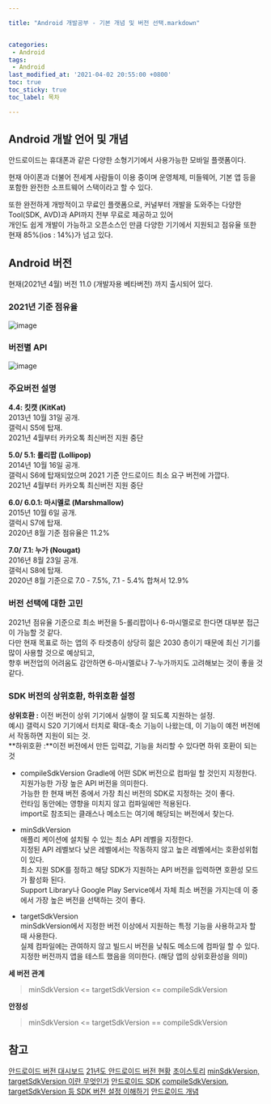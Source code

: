 ```yaml
---

title: "Android 개발공부 - 기본 개념 및 버전 선택.markdown"


categories: 
 - Android
tags: 
 - Android
last_modified_at: '2021-04-02 20:55:00 +0800'
toc: true
toc_sticky: true
toc_label: 목차

---
```

## Android 개발 언어 및 개념

안드로이드는 휴대폰과 같은 다양한 소형기기에서 사용가능한 모바일 플랫폼이다.   

현재 아이폰과 더불어 전세계 사람들이 이용 중이며 운영체제, 미들웨어, 기본 앱 등을 포함한 완전한 소프트웨어 스택이라고 할 수 있다.  

또한 완전하게 개방적이고 무료인 플랫폼으로, 커널부터 개발을 도와주는 다양한 Tool(SDK, AVD)과 API까지 전부 무료로 제공하고 있어    
개인도 쉽게 개발이 가능하고 오픈소스인 만큼 다양한 기기에서 지원되고 점유율 또한 현재 85%(ios : 14%)가 넘고 있다.   
   
## Android 버전

현재(2021년 4월)  버전 11.0 (개발자용 베타버전) 까지  출시되어 있다.    

   

### **2021년 기준 점유율**   

![image](https://user-images.githubusercontent.com/66898243/113575048-40009300-9658-11eb-8bb0-954d63ac0068.png)   
    

### **버전별 API**

![image](https://user-images.githubusercontent.com/66898243/113575078-4b53be80-9658-11eb-900d-7ef7a52d6e85.png)

    

### **주요버전 설명**   

**4.4: 킷캣 (KitKat)**   
2013년 10월 31일 공개.   
갤럭시 S5에 탑재.     
2021년 4월부터 카카오톡 최신버전 지원 중단     
     
**5.0/ 5.1: 롤리팝 (Lollipop)**     
2014년 10월 16일 공개.   
갤럭시 S6에 탑재되었으며 2021 기준 안드로이드 최소 요구 버전에 가깝다.    
2021년 4월부터 카카오톡 최신버전 지원 중단    
    
**6.0/ 6.0.1: 마시멜로 (Marshmallow)**    
2015년 10월 6일 공개.    
갤럭시 S7에 탑재.    
2020년 8월 기준 점유율은 11.2%    
    
**7.0/ 7.1: 누가 (Nougat)**    
2016년 8월 23일 공개.    
갤럭시 S8에 탑재.    
2020년 8월 기준으로 7.0 - 7.5%, 7.1 - 5.4% 합쳐서 12.9%    
       
   
### 버전 선택에 대한 고민     
2021년 점유율 기준으로 최소 버전을 5-롤리팝이나 6-마시멜로로 한다면 대부분 접근이 가능할 것 같다.    
다만 현재 목표로 하는 앱의 주 타겟층이 상당히 젊은 2030 층이기 때문에 최신 기기를 많이 사용할 것으로 예상되고,     
향후 버전업의 어려움도 감안하면 6-마시멜로나 7-누가까지도 고려해보는 것이 좋을 것 같다.

### SDK 버전의 상위호환, 하위호환 설정    
**상위호환 :** 이전 버전이 상위 기기에서 실행이 잘 되도록 지원하는 설정.    
예시) 갤럭시 S20 기기에서  터치로 확대-축소 기능이 나왔는데, 이 기능이 예전 버전에서 작동하면 지원이 되는 것.    
**하위호환 :**이전 버전에서 만든 입력값, 기능을 처리할 수 있다면 하위 호환이 되는 것    

       
    
- compileSdkVersion
    Gradle에 어떤 SDK 버전으로 컴파일 할 것인지 지정한다.    
    지원가능한 가장 높은 API 버전을 의미한다.        
    가능한 한 현재 버전 중에서 가장 최신 버전의 SDK로 지정하는 것이 좋다.        
    런타임 동안에는 영향을 미치지 않고 컴파일에만 적용된다.    
    import로 참조되는 클래스나 메소드는 여기에 해당되는 버전에서 찾는다.    

- minSdkVersion        
    애플리 케이션에 설치될 수 있는 최소 API 레벨을 지정한다.        
    지정된 API 레벨보다 낮은 레벨에서는 작동하지 않고 높은 레벨에서는 호환성위험이 있다.        
    최소 지원 SDK를 정하고 해당 SDK가 지원하는 API 버전을 입력하면 호환성 모드가 활성화 된다.    
    Support Library나 Google Play Service에서 자체 최소 버전을 가지는데 이 중에서 가장 높은 버전을 선택하는 것이 좋다.    

- targetSdkVersion        
    minSdkVersion에서 지정한 버전 이상에서 지원하는 특정 기능을 사용하고자 할 때 사용한다.    
    실제 컴파일에는 관여하지 않고 빌드시 버전을 낮춰도 메소드에 컴파일 할 수 있다.    
    지정한 버전까지 앱을 테스트 했음을 의미한다. (해당 앱의 상위호환성을 의미)    

**세 버전 관계**    
> minSdkVersion <= targetSdkVersion <= compileSdkVersion    

**안정성**    
> minSdkVersion <= targetSdkVersion == compileSdkVersion    
    
    

## 참고
[안드로이드 버전 대시보드](https://developer.android.com/about/dashboards?hl=ko)
[21년도 안드로이드 버전 현황](https://soo0100.tistory.com/1431)
[초이스토리](https://choistory20.tistory.com/2)
[minSdkVersion, targetSdkVersion 이란 무엇인가](https://dreamaz.tistory.com/78)
[안드로이드 SDK](https://developer.android.com/guide/topics/manifest/uses-sdk-element?hl=ko)
[compileSdkVersion, targetSdkVersion 등 SDK 버전 설정 이해하기](https://duzi077.tistory.com/141)
[안드로이드 개념](https://kairo96.gitbooks.io/android/content/ch1.1.html)
